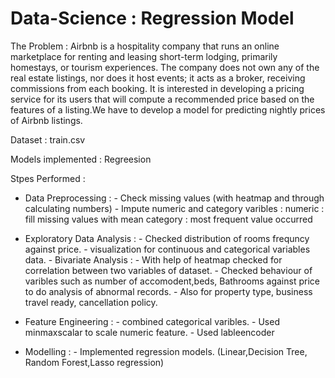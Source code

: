 # Data-Science : Regression Model

The Problem :
Airbnb is a hospitality company that runs an online marketplace for renting and leasing short-term lodging, primarily homestays, or tourism experiences. 
The company does not own any of the real estate listings, nor does it host events; it acts as a broker, receiving commissions from each booking. 
It is interested in developing a pricing service for its users that will compute a recommended price based on the features of a listing.We have to develop a model for predicting nightly prices of Airbnb listings.

Dataset : train.csv

Models implemented : Regreesion

Stpes Performed :
  * Data Preprocessing : 
         - Check missing values (with heatmap and through calculating numbers)
         - Impute numeric and category varibles :
                numeric : fill missing values with mean
                category : most frequent value occurred 
         
         
 * Exploratory Data Analysis :
         - Checked distribution of rooms frequncy against price.
         - visualization for continuous and categorical variables data.
         - Bivariate Analysis :
                  - With help of heatmap checked for correlation between two variables of dataset.
                  - Checked behaviour of varibles such as number of accomodent,beds, Bathrooms against price to do analysis of abnormal records.
                  - Also for property type, business travel ready, cancellation policy.
                  
  * Feature Engineering : 
          - combined categorical varibles.
          - Used minmaxscalar to scale numeric feature.
          - Used lableencoder

* Modelling :
         - Implemented regression models. (Linear,Decision Tree, Random Forest,Lasso regression)
                
